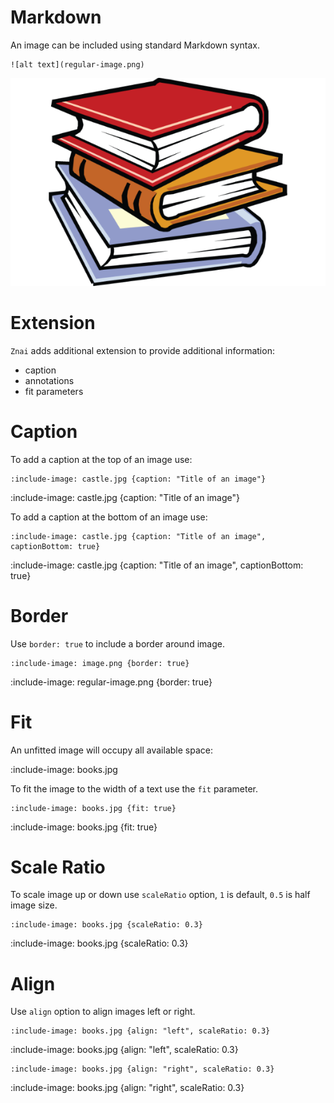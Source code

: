 # Markdown

An image can be included using standard Markdown syntax.

    ![alt text](regular-image.png)

![alt text](regular-image.png)

# Extension

`Znai` adds additional extension to provide additional information:
* caption
* annotations
* fit parameters

# Caption

To add a caption at the top of an image use:

    :include-image: castle.jpg {caption: "Title of an image"}
    
:include-image: castle.jpg {caption: "Title of an image"}
    
To add a caption at the bottom of an image use:

    :include-image: castle.jpg {caption: "Title of an image", captionBottom: true}
    
:include-image: castle.jpg {caption: "Title of an image", captionBottom: true}

# Border

Use `border: true` to include a border around image.

    :include-image: image.png {border: true}
    
:include-image: regular-image.png {border: true}

# Fit

An unfitted image will occupy all available space:

:include-image: books.jpg 

To fit the image to the width of a text use the `fit` parameter.

    :include-image: books.jpg {fit: true}

:include-image: books.jpg {fit: true}

# Scale Ratio

To scale image up or down use `scaleRatio` option, `1` is default, `0.5` is half image size.   
    
    :include-image: books.jpg {scaleRatio: 0.3}

:include-image: books.jpg {scaleRatio: 0.3}

# Align

Use `align` option to align images left or right. 

    :include-image: books.jpg {align: "left", scaleRatio: 0.3}
    
:include-image: books.jpg {align: "left", scaleRatio: 0.3}

    :include-image: books.jpg {align: "right", scaleRatio: 0.3}
    
:include-image: books.jpg {align: "right", scaleRatio: 0.3}

